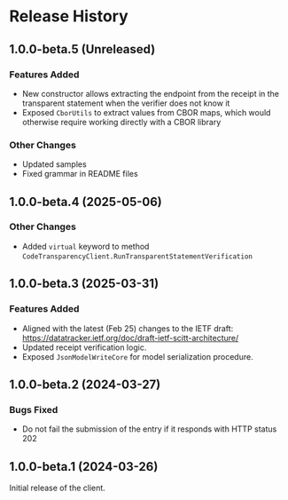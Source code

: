 # Release History

## 1.0.0-beta.5 (Unreleased)

### Features Added

- New constructor allows extracting the endpoint from the receipt in the transparent statement when the verifier does not know it
- Exposed `CborUtils` to extract values from CBOR maps, which would otherwise require working directly with a CBOR library

### Other Changes

- Updated samples
- Fixed grammar in README files

## 1.0.0-beta.4 (2025-05-06)

### Other Changes

- Added `virtual` keyword to method `CodeTransparencyClient.RunTransparentStatementVerification`

## 1.0.0-beta.3 (2025-03-31)

### Features Added

- Aligned with the latest (Feb 25) changes to the IETF draft: https://datatracker.ietf.org/doc/draft-ietf-scitt-architecture/
- Updated receipt verification logic.
- Exposed `JsonModelWriteCore` for model serialization procedure.

## 1.0.0-beta.2 (2024-03-27)

### Bugs Fixed

- Do not fail the submission of the entry if it responds with HTTP status 202

## 1.0.0-beta.1 (2024-03-26)

Initial release of the client.
